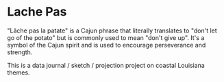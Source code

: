 # Lache Pas
"Lâche pas la patate" is a Cajun phrase that literally translates to "don't let go of the potato" but is commonly used to mean "don't give up". It's a symbol of the Cajun spirit and is used to encourage perseverance and strength. 
  
This is a data journal / sketch / projection project on coastal Louisiana themes.